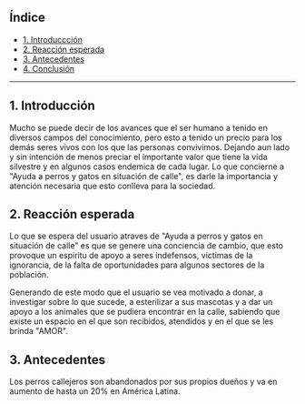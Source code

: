 ## Índice

* [1. Introduccción](#1-introducción)
* [2. Reacción esperada](#2-reacción-esperada)
* [3. Antecedentes](#3-antecedentes)
* [4. Conclusión](#4-conclusión)

***
## 1. Introducción 

Mucho se puede decir de los avances que el ser humano a tenido en diversos campos del conocimiento, pero esto a tenido un precio para los demás seres vivos con los que las personas convivimos. Dejando aun lado y sin intención de menos preciar el importante valor que tiene la vida silvestre y en algunos casos endemica de cada lugar. Lo que concierne a "Ayuda a perros y gatos en situación de calle", es darle la importancia y atención necesaria que esto conlleva para la sociedad.

## 2. Reacción esperada

Lo que se espera del usuario atraves de "Ayuda a perros y gatos en situación de calle" es que se genere una conciencia de cambio, que esto provoque un espiritu de apoyo a seres indefensos, victimas de la ignorancia, de la falta de oportunidades para algunos sectores de la población. 

Generando de este modo que el usuario se vea motivado a donar, a investigar sobre lo que sucede, a esterilizar a sus mascotas y a dar un apoyo a los animales que se pudiera encontrar en la calle, sabiendo que existe un espacio en el que son recibidos, atendidos y en el que se les brinda "AMOR".

## 3. Antecedentes 

Los perros callejeros son abandonados por sus propios dueños y va en aumento de hasta un 20% en América Latina.
